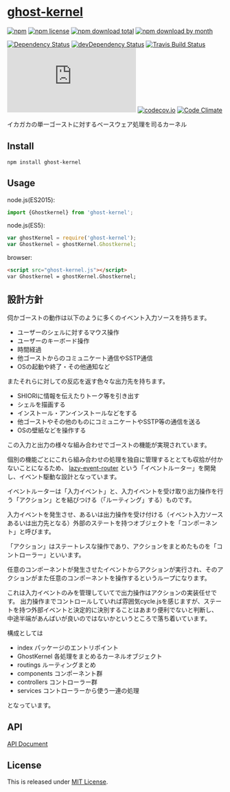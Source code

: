 # [ghost-kernel](https://github.com/Ikagaka/ghost-kernel.js)

[![npm](https://img.shields.io/npm/v/ghost-kernel.svg)](https://www.npmjs.com/package/ghost-kernel)
[![npm license](https://img.shields.io/npm/l/ghost-kernel.svg)](https://www.npmjs.com/package/ghost-kernel)
[![npm download total](https://img.shields.io/npm/dt/ghost-kernel.svg)](https://www.npmjs.com/package/ghost-kernel)
[![npm download by month](https://img.shields.io/npm/dm/ghost-kernel.svg)](https://www.npmjs.com/package/ghost-kernel)

[![Dependency Status](https://david-dm.org/Ikagaka/ghost-kernel.js.svg)](https://david-dm.org/Ikagaka/ghost-kernel.js)
[![devDependency Status](https://david-dm.org/Ikagaka/ghost-kernel.js/dev-status.svg)](https://david-dm.org/Ikagaka/ghost-kernel.js#info=devDependencies)
[![Travis Build Status](https://travis-ci.org/Ikagaka/ghost-kernel.js.svg)](https://travis-ci.org/Ikagaka/ghost-kernel.js)
[![AppVeyor Build Status](https://ci.appveyor.com/api/projects/status/github/Ikagaka/ghost-kernel.js?svg=true)](https://ci.appveyor.com/project/Narazaka/ghost-kernel-js)
[![codecov.io](https://codecov.io/github/Ikagaka/ghost-kernel.js/coverage.svg?branch=master)](https://codecov.io/github/Ikagaka/ghost-kernel.js?branch=master)
[![Code Climate](https://codeclimate.com/github/Ikagaka/ghost-kernel.js/badges/gpa.svg)](https://codeclimate.com/github/Ikagaka/ghost-kernel.js)

イカガカの単一ゴーストに対するベースウェア処理を司るカーネル

## Install

```
npm install ghost-kernel
```

## Usage

node.js(ES2015):
```javascript
import {Ghostkernel} from 'ghost-kernel';
```

node.js(ES5):
```javascript
var ghostKernel = require('ghost-kernel');
var Ghostkernel = ghostKernel.Ghostkernel;
```

browser:
```html
<script src="ghost-kernel.js"></script>
var Ghostkernel = ghostKernel.Ghostkernel;
```

## 設計方針

伺かゴーストの動作は以下のように多くのイベント入力ソースを持ちます。

- ユーザーのシェルに対するマウス操作
- ユーザーのキーボード操作
- 時間経過
- 他ゴーストからのコミュニケート通信やSSTP通信
- OSの起動や終了・その他通知など

またそれらに対しての反応を返す色々な出力先を持ちます。

- SHIORIに情報を伝えたりトーク等を引き出す
- シェルを描画する
- インストール・アンインストールなどをする
- 他ゴーストやその他のものにコミュニケートやSSTP等の通信を送る
- OSの壁紙などを操作する

この入力と出力の様々な組み合わせでゴーストの機能が実現されています。

個別の機能ごとにこれら組み合わせの処理を独自に管理するととても収拾が付かないことになるため、
 [lazy-event-router](https://github.com/Narazaka/lazy-event-router.js) という「イベントルーター」を開発し、イベント駆動な設計となっています。

イベントルーターは「入力イベント」と、入力イベントを受け取り出力操作を行う「アクション」とを結びつける（「ルーティング」する）ものです。

入力イベントを発生させ、あるいは出力操作を受け付ける（イベント入力ソースあるいは出力先となる）外部のステートを持つオブジェクトを「コンポーネント」と呼びます。

「アクション」はステートレスな操作であり、アクションをまとめたものを「コントローラー」といいます。

任意のコンポーネントが発生させたイベントからアクションが実行され、そのアクションがまた任意のコンポーネントを操作するというループになります。

これは入力イベントのみを管理していてで出力操作はアクションの実装任せです。
出力操作までコントロールしていれば雰囲気cycle.jsを感じますが、ステートを持つ外部イベントと決定的に決別することはあまり便利でないと判断し、
中途半端があんばいが良いのではないかというところで落ち着いています。

構成としては

- index パッケージのエントリポイント
- GhostKernel 各処理をまとめるカーネルオブジェクト
- routings ルーティングまとめ
- components コンポーネント群
- controllers コントローラー群
- services コントローラーから使う一連の処理

となっています。

## API

[API Document](https://ikagaka.github.io/ghost-kernel.js/)

## License

This is released under [MIT License](https://narazaka.net/license/MIT?2016).
